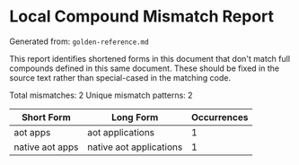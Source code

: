 # Local Compound Mismatch Report

Generated from: `golden-reference.md`

This report identifies shortened forms in this document that don't match full compounds defined in this same document.
These should be fixed in the source text rather than special-cased in the matching code.

Total mismatches: 2
Unique mismatch patterns: 2

| Short Form | Long Form | Occurrences |
|------------|-----------|-------------|
| aot apps | aot applications | 1 |
| native aot apps | native aot applications | 1 |
